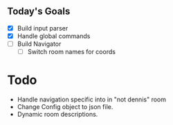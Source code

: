 ## Today's Goals
- [x] Build input parser
- [x] Handle global commands
- [ ] Build Navigator
  - [ ] Switch room names for coords

# Todo
- Handle navigation specific into in "not dennis" room
- Change Config object to json file.
- Dynamic room descriptions.
